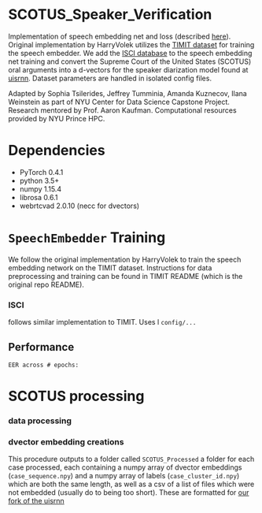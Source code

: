 # SCOTUS_Speaker_Verification


Implementation of speech embedding net and loss (described [here](https://arxiv.org/pdf/1710.10467.pdf)). Original implementation by HarryVolek utilizes the [TIMIT dataset](https://github.com/philipperemy/timit) for training the speech embedder. We add the [ISCI database]() to the speech embedding net training and convert the Supreme Court of the United States (SCOTUS) oral arguments into a d-vectors for the speaker diarization model found at [uisrnn](https://github.com/google/uis-rnn). Dataset parameters are handled in isolated config files.   

Adapted by Sophia Tsilerides, Jeffrey Tumminia, Amanda Kuznecov, Ilana Weinstein as part of NYU Center for Data Science Capstone Project. Research mentored by Prof. Aaron Kaufman. Computational resources provided by NYU Prince HPC.  


# Dependencies

* PyTorch 0.4.1
* python 3.5+
* numpy 1.15.4
* librosa 0.6.1
* webrtcvad 2.0.10 (necc for dvectors)


# `SpeechEmbedder` Training

We follow the original implementation by HarryVolek to train the speech embedding network on the TIMIT dataset. Instructions for data preprocessing and training can be found in TIMIT README (which is the original repo README).   

### ISCI

follows similar implementation to TIMIT. Uses l `config/...`

## Performance 

```
EER across # epochs:
```


# SCOTUS processing


### data processing


### dvector embedding creations




This procedure outputs to a folder called `SCOTUS_Processed` a folder for each case processed, each containing a numpy array of dvector embeddings (`case_sequence.npy`) and a numpy array of labels (`case_cluster_id.npy`) which are both the same length, as well as a csv of a list of files which were not embedded (usually do to being too short). These are formatted for [our fork of the uisrnn](https://github.com/JeffT13/uis-rnn) 
